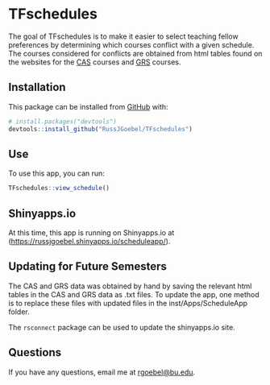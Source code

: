 
<!-- README.md is generated from README.Rmd. Please edit that file -->

# TFschedules

<!-- badges: start -->

<!-- badges: end -->

The goal of TFschedules is to make it easier to select teaching fellow
preferences by determining which courses conflict with a given schedule.
The courses considered for conflicts are obtained from html tables found
on the websites for the
[CAS](http://www.bu.edu/link/bin/uiscgi_dept_class_sched?Sem=SPRG&Year=21&Col=CAS&Dept=MA)
courses and
[GRS](http://www.bu.edu/link/bin/uiscgi_dept_class_sched?Sem=SPRG&Year=21&Col=GRS&Dept=MA)
courses.

## Installation

This package can be installed from [GitHub](https://github.com/) with:

``` r
# install.packages("devtools")
devtools::install_github("RussJGoebel/TFschedules")
```

## Use

To use this app, you can run:

``` r
TFschedules::view_schedule()
```

## Shinyapps.io

At this time, this app is running on Shinyapps.io at
(<https://russjgoebel.shinyapps.io/scheduleapp/>).

## Updating for Future Semesters

The CAS and GRS data was obtained by hand by saving the relevant html
tables in the CAS and GRS data as .txt files. To update the app, one
method is to replace these files with updated files in the
inst/Apps/ScheduleApp folder.

The `rsconnect` package can be used to update the shinyapps.io site.

## Questions

If you have any questions, email me at <rgoebel@bu.edu>.
